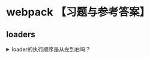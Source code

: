 <!-- markdownlint-disable MD033 -->
# webpack 【习题与参考答案】

## loaders

<details>
  <summary>loader的执行顺序是从左到右吗？</summary>
  <div>不是</div>
</details>
